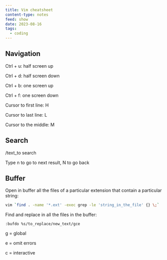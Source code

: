 ```yaml
---
title: Vim cheatsheet
content-type: notes
feed: show
date: 2023-08-16
tags:
  - coding
---
```


## Navigation

Ctrl + u: half screen up

Ctrl + d: half screen down

Ctrl + b: one screen up

Ctrl + f: one screen down

Cursor to first line: H

Cursor to last line: L

Cursor to the middle: M

## Search

/text_to search

Type n to go to next result, N to go back

## Buffer

Open in buffer all the files of a particular extension that contain a particular string:

```sh
vim `find . -name '*.ext' -exec grep -le 'string_in_the_file' {} \;`
```

Find and replace in all the files in the buffer:

```vim
:bufdo %s/to_replace/new_text/gce
```

g = global

e = omit errors

c = interactive